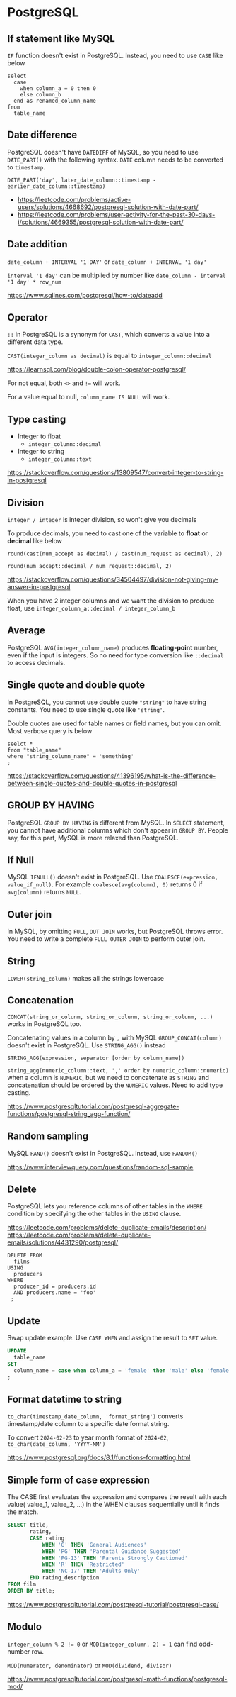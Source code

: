 # PostgreSQL

## If statement like MySQL

`IF` function doesn't exist in PostgreSQL. Instead, you need to use `CASE` like below

```
select
  case 
    when column_a = 0 then 0
    else column_b
  end as renamed_column_name
from
  table_name
```

## Date difference

PostgreSQL doesn't have `DATEDIFF` of MySQL, so you need to use `DATE_PART()` with the following syntax. `DATE` column 
needs to be converted to `timestamp`.
```
DATE_PART('day', later_date_column::timestamp - earlier_date_column::timestamp)
```

- https://leetcode.com/problems/active-users/solutions/4668692/postgresql-solution-with-date-part/
- https://leetcode.com/problems/user-activity-for-the-past-30-days-i/solutions/4669355/postgresql-solution-with-date-part/

## Date addition

`date_column + INTERVAL '1 DAY'` or `date_column + INTERVAL '1 day'`

`interval '1 day'` can be multiplied by number like `date_column - interval '1 day' * row_num`

https://www.sqlines.com/postgresql/how-to/dateadd

## Operator

`::` in PostgreSQL is a synonym for `CAST`, which converts a value into a different data type.

`CAST(integer_column as decimal)` is equal to `integer_column::decimal`

https://learnsql.com/blog/double-colon-operator-postgresql/

For not equal, both `<>` and `!=` will work.

For a value equal to null, `column_name IS NULL` will work.

## Type casting

- Integer to float
  - `integer_column::decimal`
- Integer to string
  - `integer_column::text`

https://stackoverflow.com/questions/13809547/convert-integer-to-string-in-postgresql

## Division

`integer / integer` is integer division, so won't give you decimals

To produce decimals, you need to cast one of the variable to **float** or **decimal** like below

```
round(cast(num_accept as decimal) / cast(num_request as decimal), 2)

round(num_accept::decimal / num_request::decimal, 2)
```

https://stackoverflow.com/questions/34504497/division-not-giving-my-answer-in-postgresql

When you have 2 integer columns and we want the division to produce float, use `integer_column_a::decimal / integer_column_b`

## Average

PostgreSQL `AVG(integer_column_name)` produces **floating-point** number, even if the input is integers. So no need for 
type conversion like `::decimal` to access decimals.

## Single quote and double quote

In PostgreSQL, you cannot use double quote `"string"` to have string constants. You need to use single quote like 
`'string'`. 

Double quotes are used for table names or field names, but you can omit. Most verbose query is below

```
seelct * 
from "table_name" 
where "string_column_name" = 'something'
;
```

https://stackoverflow.com/questions/41396195/what-is-the-difference-between-single-quotes-and-double-quotes-in-postgresql

## GROUP BY HAVING

PostgreSQL `GROUP BY HAVING` is different from MySQL. In `SELECT` statement, you cannot have additional columns which 
don't appear in `GROUP BY`. People say, for this part, MySQL is more relaxed than PostgreSQL.

## If Null

MySQL `IFNULL()` doesn't exist in PostgreSQL. Use `COALESCE(expression, value_if_null)`. 
For example `coalesce(avg(column), 0)` returns 0 if `avg(column)` returns `NULL`.

## Outer join

In MySQL, by omitting `FULL`, `OUT JOIN` works, but PostgreSQL throws error. You need to write a complete `FULL OUTER JOIN` 
to perform outer join.

## String

`LOWER(string_column)` makes all the strings lowercase

## Concatenation

`CONCAT(string_or_colunm, string_or_colunm, string_or_colunm, ...)` works in PostgreSQL too.

Concatenating values in a column by `,` with MySQL `GROUP_CONCAT(column)` doesn't exist in PostgreSQL. Use `STRING_AGG()` instead

`STRING_AGG(expression, separator [order by column_name])`

`string_agg(numeric_column::text, ',' order by numeric_column::numeric)` when a column is `NUMERIC`, but we need to 
concatenate as `STRING` and concatenation should be ordered by the `NUMERIC` values. Need to add type casting.

https://www.postgresqltutorial.com/postgresql-aggregate-functions/postgresql-string_agg-function/

## Random sampling

MySQL `RAND()` doesn't exist in PostgreSQL. Instead, use `RANDOM()`

https://www.interviewquery.com/questions/random-sql-sample

## Delete

PostgreSQL lets you reference columns of other tables in the `WHERE` condition by specifying the other tables in the 
`USING` clause.

https://leetcode.com/problems/delete-duplicate-emails/description/
https://leetcode.com/problems/delete-duplicate-emails/solutions/4431290/postgresql/

```
DELETE FROM 
  films 
USING 
  producers
WHERE 
  producer_id = producers.id 
  AND producers.name = 'foo'
 ;
```

## Update

Swap update example. Use `CASE WHEN` and assign the result to `SET` value.

```sql
UPDATE
  table_name
SET
  column_name = case when column_a = 'female' then 'male' else 'female' end
;
```

## Format datetime to string

`to_char(timestamp_date_column, 'format_string')` converts timestamp/date column to a specific date format string.

To convert `2024-02-23` to year month format of `2024-02`, `to_char(date_column, 'YYYY-MM')`

https://www.postgresql.org/docs/8.1/functions-formatting.html

## Simple form of case expression

The CASE first evaluates the expression and compares the result with each value( value_1, value_2, …) in the WHEN clauses sequentially until it finds the match.

```sql
SELECT title,
       rating,
       CASE rating
           WHEN 'G' THEN 'General Audiences'
           WHEN 'PG' THEN 'Parental Guidance Suggested'
           WHEN 'PG-13' THEN 'Parents Strongly Cautioned'
           WHEN 'R' THEN 'Restricted'
           WHEN 'NC-17' THEN 'Adults Only'
       END rating_description
FROM film
ORDER BY title;
```
https://www.postgresqltutorial.com/postgresql-tutorial/postgresql-case/

## Modulo

`integer_column % 2 != 0` or `MOD(integer_column, 2) = 1` can find odd-number row.

`MOD(numerator, denominator)` or `MOD(dividend, divisor)`

https://www.postgresqltutorial.com/postgresql-math-functions/postgresql-mod/
